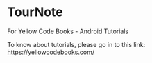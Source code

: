 # TourNote
For Yellow Code Books - Android Tutorials

To know about tutorials, please go in to this link: https://yellowcodebooks.com/
